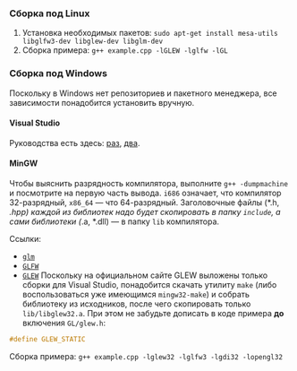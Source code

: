 ### Сборка под Linux
1. Установка необходимых пакетов: `sudo apt-get install mesa-utils libglfw3-dev libglew-dev libglm-dev`
2. Сборка примера: `g++ example.cpp -lGLEW -lglfw -lGL`

### Сборка под Windows
Поскольку в Windows нет репозиториев и пакетного менеджера, все зависимости понадобится установить вручную.

#### Visual Studio
Руководства есть здесь: [раз](http://www.opengl-tutorial.org/beginners-tutorials/tutorial-1-opening-a-window/), [два](http://www.learnopengl.com/#!Getting-started/Creating-a-window).

#### MinGW
Чтобы выяснить разрядность компилятора, выполните `g++ -dumpmachine` и посмотрите на первую часть вывода. `i686` означает, что компилятор 32-разрядный, `x86_64` — что 64-разрядный.
Заголовочные файлы (*.h, *.hpp) каждой из библиотек надо будет скопировать в папку `include`, а сами библиотеки (*.a, *.dll) — в папку `lib` компилятора.

Ссылки:
* [`glm`](https://github.com/g-truc/glm/releases)
* [`GLFW`](http://www.glfw.org/download.html)
* [`GLEW`](http://glew.sourceforge.net)
Поскольку на официальном сайте GLEW выложены только сборки для Visual Studio, понадобится скачать утилиту `make` (либо воспользоваться уже имеющимся `mingw32-make`) и собрать библиотеку из исходников, после чего скопировать только `lib/libglew32.a`. При этом не забудьте дописать в коде примера **до** включения `GL/glew.h`:
```c
#define GLEW_STATIC
```

Сборка примера: `g++ example.cpp -lglew32 -lglfw3 -lgdi32 -lopengl32`
